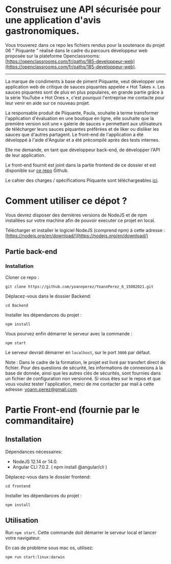 
# Construisez une API sécurisée pour une application d'avis gastronomiques.
Vous trouverez dans ce repo les fichiers rendus pour la soutenace du projet 06 " Piiquante " réalisé dans le cadre du parcours développeur web proposée sur la plateforme Openclassrooms: [https://openclassrooms.com/fr/paths/185-developpeur-web](https://openclassrooms.com/fr/paths/185-developpeur-web).

***

 La marque de condiments à base de piment Piiquante, veut développer une application web de critique de sauces piquantes appelée « Hot Takes ». Les sauces piquantes sont de plus en plus populaires, en grande partie grâce à la série YouTube « Hot Ones », c'est pourquoi l'entreprise me contacte pour leur venir en aide sur ce nouveau projet.

 La responsable produit de Piiquante, Paula, souhaite à terme transformer l'application d'évaluation en une boutique en ligne, elle souhaite que la première version soit une « galerie de sauces » permettant aux utilisateurs de télécharger leurs sauces piquantes préférées et de liker ou disliker les sauces que d'autres partagent. Le front-end de l'application a été développé à l'aide d'Angular et a été précompilé après des tests internes.

 Elle me demande, en tant que développeur back-end,  de développer l'API de leur application.

 Le front-end fournit est joint dans la partie frontend de ce dossier et est disponible sur [ce repo](https://github.com/OpenClassrooms-Student-Center/Web-Developer-P6) Github.

 Le cahier des charges / spécifications Piiquante sont téléchargeables [ici](https://s3.eu-west-1.amazonaws.com/course.oc-static.com/projects/DWJ_FR_P6/Requirements_DW_P6.pdf).

# Comment utiliser ce dépot ?

Vous devrez disposer des dernières versions de NodeJS et de npm installées sur votre machine afin de pouvoir executer ce projet en local.

Télécharger et installer le logiciel NodeJS (comprend npm) à cette adresse :
[https://nodejs.org/en/download/](https://nodejs.org/en/download/)

## Partie back-end 
### Installation ###

Cloner ce repo :

```
git clone https://github.com/yoannperez/YoannPerez_6_15082021.git
```

Déplacez-vous dans le dossier Backend:

```
cd Backend
```

Installer les dépendances du projet :

```
npm install
```

Vous pourvez enfin démarrer le serveur avec la commande :

```
npm start
```
Le serveur devrait démarrer en `localhost`, sur le port `3000` par défaut.

Note : Dans le cadre de la formation, le projet est livré par transfert direct de fichier. Pour des questions de sécurité, les informations de connexions à la base de donnée, ainsi que les autres clés de sécurités, sont fournies dans un fichier de configuration non versionné. Si vous êtes sur le repos et que vous voulez tester l'application, merci de me contacter par mail à cette adresse: yoann.perez@gmail.com.

# Partie Front-end (fournie par le commanditaire)

## Installation ##

Dépendances nécessaires:
- NodeJS 12.14 or 14.0.
- Angular CLI 7.0.2. ( npm install @angular/cli )

Déplacez-vous dans le dossier frontend:

```
cd frontend
```

Installer les dépendances du projet :

```
npm install
```

## Utilisation ##

Run `npm start`. Cette commande doit démarrer le serveur local et lancer votre navigateur.

En cas de problème sous mac os, utilisez:

```
npm run start:linux:darwin
```



























